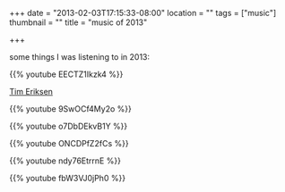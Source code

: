 +++
date = "2013-02-03T17:15:33-08:00"
location = ""
tags = ["music"]
thumbnail = ""
title = "music of 2013"

+++

some things I was listening to in 2013:

{{% youtube EECTZ1Ikzk4 %}}

[Tim Eriksen](http://timeriksen.bandcamp.com/releases)

{{% youtube 9SwOCf4My2o %}}

{{% youtube o7DbDEkvB1Y %}}

{{% youtube ONCDPfZ2fCs %}}

{{% youtube ndy76EtrrnE %}}

{{% youtube fbW3VJ0jPh0 %}}
